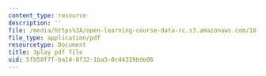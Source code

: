 ```yaml
---
content_type: resource
description: ''
file: /media/https%3A/open-learning-course-data-rc.s3.amazonaws.com/18-02sc-multivariable-calculus-fall-2010/5fb58f7fba148f321ba30c44319bde06_6T13yRjtd-o.pdf
file_type: application/pdf
resourcetype: Document
title: 3play pdf file
uid: 5fb58f7f-ba14-8f32-1ba3-0c44319bde06
---
```

